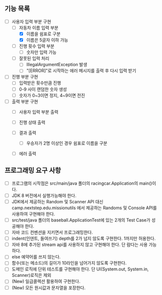 ## 기능 목록
- [ ] 사용자 입력 부분 구현
  - [ ] 자동차 이름 입력 부분
    - [x] 이름을 쉼표로 구분 
    - [x] 이름은 5글자 이하 가능
  - [ ] 진행 횟수 입력 부분
    - [ ] 숫자만 입력 가능
  - [ ] 잘못된 입력 처리
    - [ ] IllegalArgumentException 발생
    - [ ] "[ERROR]"로 시작하는 에러 메시지를 출력 후 다시 입력 받기
- [ ] 진행 부분 구현
  - [ ] 입력받은 횟수만큼 진행
  - [ ] 0-9 사이 랜덤한 숫자 생성
  - [ ] 숫자가 0~3이면 정지, 4~9이면 전진
- [ ] 출력 부분 구현
  - [ ] 사용자 입력 부분 출력
  - [ ] 진행 상태 출력
  - [ ] 결과 출력
    - [ ] 우승자가 2명 이상인 경우 쉼표로 이름을 구분 
  - [ ] 에러 출력



## 프로그래밍 요구 사항
- [ ] 프로그램의 시작점은 src/main/java 폴더의 racingcar.Application의 main()이다.
- [ ] JDK 8 버전에서 실행가능해야 한다.
- [ ] JDK에서 제공하는 Random 및 Scanner API 대신 camp.nextstep.edu.missionutils 에서 제공하는 Randoms 및 Console API를 사용하여 구현해야 한다.
- [ ] src/test/java 폴더의 baseball.ApplicationTest에 있는 2개의 Test Case가 성공해야 한다.
- [ ] 자바 코드 컨벤션을 지키면서 프로그래밍한다.
- [ ] indent(인덴트, 들여쓰기) depth를 2가 넘지 않도록 구현한다. 1까지만 허용한다.
- [ ] 자바 8에 추가된 stream api를 사용하지 않고 구현해야 한다. 단 람다는 사용 가능하다.
- [ ] else 예약어를 쓰지 않는다.
- [ ] 함수(또는 메소드)의 길이가 10라인을 넘어가지 않도록 구현한다.
- [ ] 도메인 로직에 단위 테스트를 구현해야 한다. 단 UI(System.out, System.in, Scanner)로직은 제외
- [ ] (New) 일급콜렉션 활용하여 구현한다.
- [ ] (New) 모든 원시값과 문자열을 포장한다.